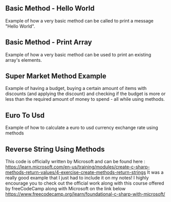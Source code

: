 Basic Method - Hello World
---

Example of how a very basic method can be called to print a message "Hello World".

Basic Method - Print Array
---

Example of how a very basic method can be used to print an existing array's elements.


Super Market Method Example
----

Example of having a budget, buying a certain amount of items with discounts (and applying the discount) and checking if the budget is more or less than the required amount of money to spend - all while using methods.


Euro To Usd
----

Example of how to calculate a euro to usd currency exchange rate using methods


Reverse String Using Methods
---

This code is officially written by Microsoft and can be found here : https://learn.microsoft.com/en-us/training/modules/create-c-sharp-methods-return-values/4-exercise-create-methods-return-strings
It was a really good example that I just had to include it on my notes!
I highly encourage you to check out the official work along with this course offered by freeCodeCamp along with Microsoft on the link below
https://www.freecodecamp.org/learn/foundational-c-sharp-with-microsoft/
